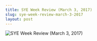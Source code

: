 ```yaml
---
title: SYE Week Review (March 3, 2017)
slug: sye-week-review-march-3-2017
layout: post
---
```


![SYE Week Review (March 3, 2017)](/media_root/file_archive/SYE_Weekly_Review._Mar_3.jpeg "SYE Week Review (March 3, 2017)")
